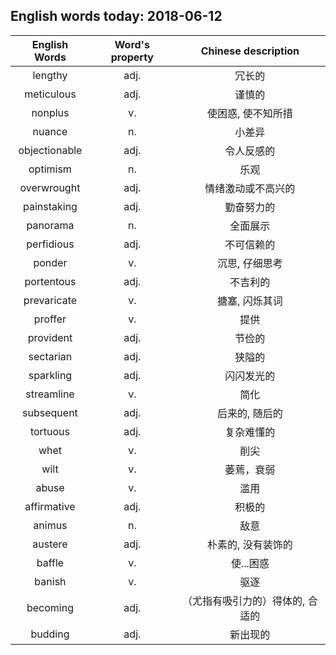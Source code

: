 ## English words today: 2018-06-12

| English Words | Word's property | Chinese description |
| :-----------: | :-------------: | :-----------------: |
| lengthy | adj. | 冗长的 |
| meticulous | adj. | 谨慎的 |
| nonplus | v. | 使困惑, 使不知所措 |
| nuance | n. | 小差异 |
| objectionable | adj. | 令人反感的 |
| optimism | n. | 乐观 |
| overwrought | adj. | 情绪激动或不高兴的 |
| painstaking | adj. | 勤奋努力的 |
| panorama | n. | 全面展示 |
| perfidious | adj. | 不可信赖的 |
| ponder | v. | 沉思, 仔细思考 |
| portentous | adj. | 不吉利的 |
| prevaricate | v. | 搪塞, 闪烁其词 |
| proffer | v. | 提供 |
| provident | adj. | 节俭的 |
| sectarian | adj. | 狭隘的 |
| sparkling | adj. | 闪闪发光的 |
| streamline | v. | 简化 |
| subsequent  | adj. | 后来的, 随后的 |
| tortuous | adj. | 复杂难懂的 |
| whet | v. | 削尖 |
| wilt | v.  | 萎蔫，衰弱 |
| abuse | v. | 滥用 |
| affirmative | adj. | 积极的 |
| animus | n. | 敌意 |
| austere | adj. | 朴素的, 没有装饰的 |
| baffle | v. | 使...困惑 |
| banish | v. | 驱逐 |
| becoming | adj. | （尤指有吸引力的）得体的, 合适的 |
| budding | adj. | 新出现的 |
